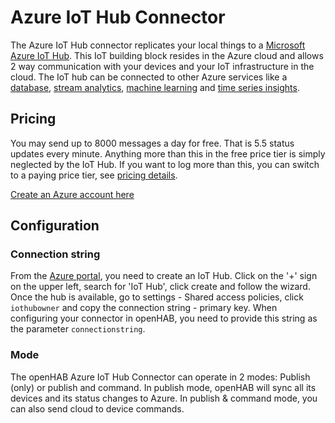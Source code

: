 # Azure IoT Hub Connector

The Azure IoT Hub connector replicates your local things to a [Microsoft Azure IoT Hub](https://azure.microsoft.com/en-us/services/iot-hub/).
This IoT building block resides in the Azure cloud and allows 2 way communication with your devices and your IoT infrastructure in the cloud.
The IoT hub can be connected to other Azure services like a [database](https://azure.microsoft.com/en-us/services/hdinsight/), [stream analytics](https://azure.microsoft.com/en-us/services/stream-analytics/), [machine learning](https://azure.microsoft.com/en-us/services/machine-learning/) and [time series insights](https://azure.microsoft.com/en-us/services/time-series-insights/).

## Pricing

You may send up to 8000 messages a day for free. 
That is 5.5 status updates every minute.
Anything more than this in the free price tier is simply neglected by the IoT Hub.
If you want to log more than this, you can switch to a paying price tier, see [pricing details](https://azure.microsoft.com/en-us/pricing/details/iot-hub/).

[Create an Azure account here](https://azure.microsoft.com/en-us/free/)

## Configuration

### Connection string 

From the [Azure portal](https://portal.azure.com/), you need to create an IoT Hub.
Click on the '+' sign on the upper left, search for 'IoT Hub', click create and follow the wizard.
Once the hub is available, go to settings - Shared access policies, click `iothubowner` and copy the connection string - primary key.
When configuring your connector in openHAB, you need to provide this string as the parameter `connectionstring`.

### Mode

The openHAB Azure IoT Hub Connector can operate in 2 modes:
Publish (only) or publish and command.
In publish mode, openHAB will sync all its devices and its status changes to Azure.
In publish & command mode, you can also send cloud to device commands.
